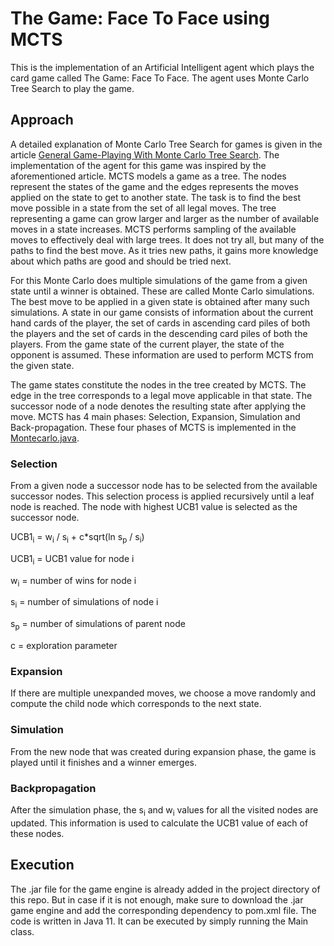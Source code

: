 # The Game: Face To Face using MCTS
This is the implementation of an Artificial Intelligent agent which plays the card game
called The Game: Face To Face. The agent uses Monte Carlo Tree Search to play the game.

## Approach
A detailed explanation of Monte Carlo Tree Search for games is given in the article 
[General Game-Playing With Monte Carlo Tree Search](https://medium.com/@quasimik/monte-carlo-tree-search-applied-to-letterpress-34f41c86e238).
The implementation of the agent for this game was inspired by the aforementioned article. MCTS models a game as a tree. 
The nodes represent the states of the game and the edges represents the moves applied on the state to get to another state. 
The task is to find the best move possible in a state from the set of all legal moves. The tree representing a game can grow
 larger and larger as the number of available moves in a state increases. MCTS performs sampling of the available moves to 
 effectively deal with large trees. It does not try all, but many of the paths to find the best move. 
 As it tries new paths, it gains more knowledge about which paths are good and should be tried next.
 
 For this Monte Carlo does multiple simulations of the game from a given state until a winner is obtained. These are called 
 Monte Carlo simulations. The best move to be applied in a given state is obtained after many such simulations. 
 A state in our game consists of information about the current hand cards of the player, the set of cards in ascending 
 card piles of both the players and the set of cards in the descending card piles of both the players. From the game state 
 of the current player, the state of the opponent is assumed. These information are used to perform MCTS from the given state.
 
 The game states constitute the nodes in the tree created by MCTS. The edge in the tree corresponds to a legal move applicable 
 in that state. The successor node of a node denotes the resulting state after applying the move. 
 MCTS has 4 main phases: Selection, Expansion, Simulation and Back-propagation. These four phases of MCTS is implemented in the 
 [Montecarlo.java](https://github.com/CatherineChiramel/FaceToFace/blob/master/src/main/java/Montecarlo.java).
 
 ### Selection
 From a given node a successor node has to be selected from the available successor nodes. 
 This selection process is applied recursively until a leaf node is reached. The node with highest UCB1 
 value is selected as the successor node.
 
 
 UCB1<sub>i</sub> = w<sub>i</sub> / s<sub>i</sub> + c*sqrt(ln s<sub>p</sub> / s<sub>i</sub>)
 
 UCB1<sub>i</sub> = UCB1 value for node i
 
 w<sub>i</sub> = number of wins for node i
 
 s<sub>i</sub> = number of simulations of node i
 
 s<sub>p</sub> = number of simulations of parent node
 
 c = exploration parameter
 
 ### Expansion
 If there are multiple unexpanded moves, we choose a move randomly and compute the child node 
 which corresponds to the next state.
 
 ### Simulation
 From the new node that was created during expansion phase, the game is played until it 
 finishes and a winner emerges.
 
 ### Backpropagation
 After the simulation phase, the s<sub>i</sub> and w<sub>i</sub> values for all the visited nodes are updated. 
 This information is used to calculate the UCB1 value of each of these nodes.
 
 
 
## Execution
The .jar file for the game engine is already added in the project directory of this repo. But in case if it is not enough, make sure to download the .jar game engine and add the corresponding dependency to pom.xml file. The code is written in Java 11.
It can be executed by simply running the Main class.
